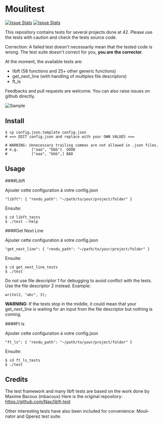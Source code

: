# Moulitest

[![Issue Stats](http://issuestats.com/github/yyang42/moulitest/badge/pr)](http://issuestats.com/github/yyang42/moulitest)
[![Issue Stats](http://issuestats.com/github/yyang42/moulitest/badge/issue)](http://issuestats.com/github/yyang42/moulitest)

This repository contains tests for several projects done at 42. Please use the tests with caution and check the tests source code.

Correction: A failed test doesn't necessarily mean that the tested code is wrong. The test suite doesn't correct for you, **you are the corrector**.

At the moment, the available tests are:

- libft (58 functions and 25+ other generic functions)
- get_next_line (with handling of multiples file descriptors)
- ft_ls

Feedbacks and pull requests are welcome. You can also raise issues on github directly.

![Sample](http://i.imgur.com/443xC3D.png)

Install
---

	$ cp config.json.template config.json
	# ==> EDIT config.json and replace with your OWN VALUES <==

	# WARNING: Unnecessary trailing commas are not allowed in .json files.
	# e.g.      ["aaa", "bbb"]  GOOD
	#           ["aaa", "bbb",] BAD

Usage
---

####Libft

Ajouter cette configuration à votre config.json

	"libft": { "rendu_path": "~/path/to/your/project/folder" }

Ensuite:

	$ cd libft_tests
	$ ./test --help

####Get Next Line

Ajouter cette configuration à votre config.json

	"get_next_line": { "rendu_path": "~/path/to/your/project/folder" }

Ensuite:

	$ cd get_next_line_tests
	$ ./test

Do not use file descriptor 1 for debugging to avoid conflict with the tests. Use the file descriptor 2 instead. Example:

	write(2, "abc", 3);

**WARNING:** If the tests stop in the middle, it could mean that your get_next_line is waiting for an input from the file descriptor but nothing is coming.

####Ft ls

Ajouter cette configuration à votre config.json

	"ft_ls": { "rendu_path": "~/path/to/your/project/folder" }

Ensuite:

	$ cd ft_ls_tests
	$ ./test

Credits
---

The test framework and many libft tests are based on the work done by Maxime Bacoux (mbacoux)
Here is the original repository: https://github.com/Nax/libft-test

Other interesting tests have also been included for convenience: Mouli-nator and Qperez test suite.
